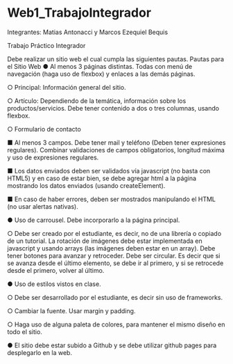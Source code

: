 # Web1_TrabajoIntegrador
Integrantes: Matias Antonacci y Marcos Ezequiel Bequis

Trabajo Práctico Integrador

Debe realizar un sitio web el cual cumpla las siguientes pautas.
Pautas para el Sitio Web
● Al menos 3 páginas distintas. Todas con menú de navegación (haga uso de flexbox)
y enlaces a las demás páginas.

○ Principal: Información general del sitio.

○ Artículo: Dependiendo de la temática, información sobre los
productos/servicios. Debe tener contenido a dos o tres columnas, usando
flexbox.

○ Formulario de contacto

■ Al menos 3 campos. Debe tener mail y teléfono (Deben tener
expresiones regulares). Combinar validaciones de campos
obligatorios, longitud máxima y uso de expresiones regulares.

■ Los datos enviados deben ser validados vía javascript (no basta con
HTML5) y en caso de estar bien, se debe agregar html a la página
mostrando los datos enviados (usando createElement).

■ En caso de haber errores, deben ser mostrados manipulando el
HTML (no usar alertas nativas).

● Uso de carrousel. Debe incorporarlo a la página principal.

○ Debe ser creado por el estudiante, es decir, no de una librería o copiado de
un tutorial. La rotación de imágenes debe estar implementada en javascript y
usando arrays (las imágenes deben estar en un array). Debe tener botones
para avanzar y retroceder. Debe ser circular. Es decir que si se avanza
desde el último elemento, se debe ir al primero, y si se retrocede desde el
primero, volver al último.

● Uso de estilos vistos en clase.

○ Debe ser desarrollado por el estudiante, es decir sin uso de frameworks.

○ Cambiar la fuente. Usar margin y padding.

○ Haga uso de alguna paleta de colores, para mantener el mismo diseño en
todo el sitio.

● El sitio debe estar subido a Github y se debe utilizar github pages para desplegarlo
en la web.
